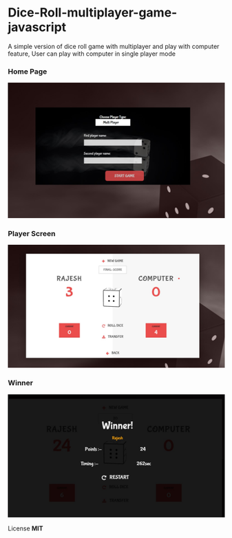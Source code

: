 # Dice-Roll-multiplayer-game-javascript
A simple version of dice roll game with multiplayer and play with computer feature, User can play with computer in single player mode 

### Home Page

![Dice-Roll-multiplayer-game home page](https://github.com/Rajesh-Royal/Dice-Roll-multiplayer-game-javascript/blob/master/screenshots/1.jpg)
	
### Player Screen

![Dice-Roll-multiplayer-game player screen](https://github.com/Rajesh-Royal/Dice-Roll-multiplayer-game-javascript/blob/master/screenshots/2.jpg)

### Winner

![Dice-Roll-multiplayer-game winner animation](https://github.com/Rajesh-Royal/Dice-Roll-multiplayer-game-javascript/blob/master/screenshots/3.jpg)


License **MIT**

